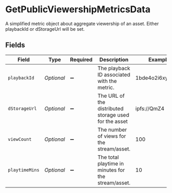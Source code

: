 # GetPublicViewershipMetricsData

A simplified metric object about aggregate viewership of an
asset. Either playbackId or dStorageUrl will be set.



## Fields

| Field                                                 | Type                                                  | Required                                              | Description                                           | Example                                               |
| ----------------------------------------------------- | ----------------------------------------------------- | ----------------------------------------------------- | ----------------------------------------------------- | ----------------------------------------------------- |
| `playbackId`                                          | *Optional<String>*                                    | :heavy_minus_sign:                                    | The playback ID associated with the metric.           | 1bde4o2i6xycudoy                                      |
| `dStorageUrl`                                         | *Optional<String>*                                    | :heavy_minus_sign:                                    | The URL of the distributed storage used for the asset | ipfs://QmZ4                                           |
| `viewCount`                                           | *Optional<Long>*                                      | :heavy_minus_sign:                                    | The number of views for the stream/asset.             | 100                                                   |
| `playtimeMins`                                        | *Optional<Double>*                                    | :heavy_minus_sign:                                    | The total playtime in minutes for the stream/asset.   | 10                                                    |